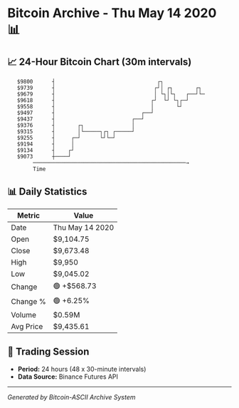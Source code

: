 # Bitcoin Archive - Thu May 14 2020 📊

## 📈 24-Hour Bitcoin Chart (30m intervals)

```
   $9800      ┤                                ┌┐              
   $9739      ┤                               ┌┘│ ┌┐       ┌┐  
   $9679      ┤                               │ └┐│└┐   ┌──┘└─ 
   $9618      ┤                              ┌┘  └┘ └┐┌─┘      
   $9558      ┤                              │       └┘        
   $9497      ┤                           ┌──┘                 
   $9437      ┤                        ┌──┘                    
   $9376      ┤       ┌┐               │                       
   $9315      ┤       │└─────┐┌┐ ┌─────┘                       
   $9255      ┤     ┌─┘      └┘└─┘                             
   $9194      ┤     │                                          
   $9134      ┤    ┌┘                                          
   $9073      ┼────┘                                           
        ────────────────────────────────────────────────→
        Time
```

## 📊 Daily Statistics

| Metric | Value |
|--------|-------|
| Date | Thu May 14 2020 |
| Open | $9,104.75 |
| Close | $9,673.48 |
| High | $9,950 |
| Low | $9,045.02 |
| Change | 🟢 +$568.73 |
| Change % | 🟢 +6.25% |
| Volume | $0.59M |
| Avg Price | $9,435.61 |

## 📅 Trading Session

- **Period:** 24 hours (48 x 30-minute intervals)
- **Data Source:** Binance Futures API

---
*Generated by Bitcoin-ASCII Archive System*
